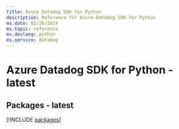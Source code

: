 ```yaml
---
title: Azure Datadog SDK for Python
description: Reference for Azure Datadog SDK for Python
ms.date: 02/26/2024
ms.topic: reference
ms.devlang: python
ms.service: datadog
---
```

# Azure Datadog SDK for Python - latest
## Packages - latest
[!INCLUDE [packages](datadog-index.md)]